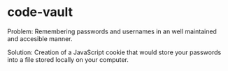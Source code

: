 # code-vault

Problem: Remembering passwords and usernames in an well maintained and accesible manner.

Solution: Creation of a JavaScript cookie that would store your passwords into a file stored locally on your computer. 
